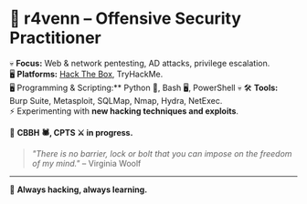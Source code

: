 
# **👾 r4venn – Offensive Security Practitioner**  

💀 **Focus:** Web & network pentesting, AD attacks, privilege escalation.  
🖥️ **Platforms:** [Hack The Box](https://app.hackthebox.com/profile/802825), TryHackMe.  
🖥️ Programming & Scripting:** Python 🐍, Bash 🖥️, PowerShell 💀 
🛠️ **Tools:** Burp Suite, Metasploit, SQLMap, Nmap, Hydra, NetExec.  
⚡ Experimenting with **new hacking techniques and exploits**.  

📖 **CBBH 🕷️, CPTS ⚔️ in progress.**  

> *"There is no barrier, lock or bolt that you can impose on the freedom of my mind."* – Virginia Woolf  

---

🚀 **Always hacking, always learning.**

